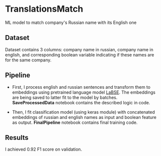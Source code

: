 # TranslationsMatch
ML model to match company's Russian name with its English one

## Dataset

Dataset contains 3 columns: company name in russian, company name in english, and corresponding boolean variable indicating if these names are for the same company. 

## Pipeline

- First, I process english and russian sentences and transform them to embeddings using pretrained language model [LaBSE](https://www.sbert.net/docs/pretrained_models.html). The embeddings are being saved to latter fit to the model by batches. **SaveProcessedData** notebook contains the described logic in code.

- Then, I fit classification model (using keras module) with concatenated embeddings of russian and english names as input and boolean feature as output. **FinalPipeline** notebook contains final training code.

## Results

I achieved 0.92 F1 score on validation.